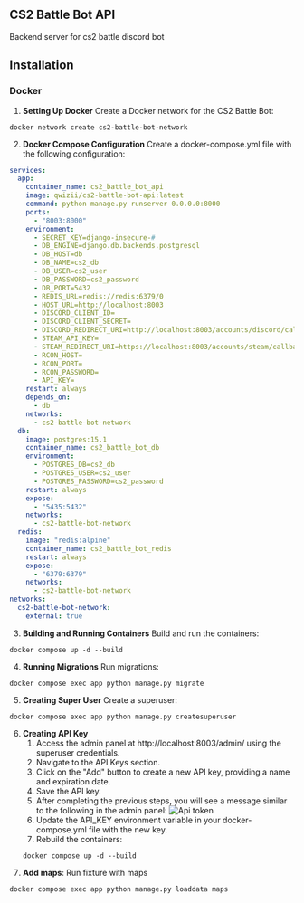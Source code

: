 ## CS2 Battle Bot API
Backend server for cs2 battle discord bot

## Installation

### Docker

1. **Setting Up Docker**
Create a Docker network for the CS2 Battle Bot:

```shell
docker network create cs2-battle-bot-network
```
2. **Docker Compose Configuration**
Create a docker-compose.yml file with the following configuration:

```yaml
services:
  app:
    container_name: cs2_battle_bot_api
    image: qwizii/cs2-battle-bot-api:latest
    command: python manage.py runserver 0.0.0.0:8000
    ports:
      - "8003:8000"
    environment:
      - SECRET_KEY=django-insecure-#
      - DB_ENGINE=django.db.backends.postgresql
      - DB_HOST=db
      - DB_NAME=cs2_db
      - DB_USER=cs2_user
      - DB_PASSWORD=cs2_password
      - DB_PORT=5432
      - REDIS_URL=redis://redis:6379/0
      - HOST_URL=http://localhost:8003
      - DISCORD_CLIENT_ID=
      - DISCORD_CLIENT_SECRET=
      - DISCORD_REDIRECT_URI=http://localhost:8003/accounts/discord/callback
      - STEAM_API_KEY=
      - STEAM_REDIRECT_URI=https://localhost:8003/accounts/steam/callback
      - RCON_HOST=
      - RCON_PORT=
      - RCON_PASSWORD=
      - API_KEY=
    restart: always
    depends_on:
      - db
    networks:
      - cs2-battle-bot-network
  db:
    image: postgres:15.1
    container_name: cs2_battle_bot_db
    environment:
      - POSTGRES_DB=cs2_db
      - POSTGRES_USER=cs2_user
      - POSTGRES_PASSWORD=cs2_password
    restart: always
    expose:
      - "5435:5432"
    networks:
      - cs2-battle-bot-network
  redis:
    image: "redis:alpine"
    container_name: cs2_battle_bot_redis
    restart: always
    expose:
      - "6379:6379"
    networks:
      - cs2-battle-bot-network
networks:
  cs2-battle-bot-network:
    external: true
```
3. **Building and Running Containers**
Build and run the containers:
```shell
docker compose up -d --build
```
4. **Running Migrations**
Run migrations:
```shell
docker compose exec app python manage.py migrate
```
5. **Creating Super User**
Create a superuser:
```shell
docker compose exec app python manage.py createsuperuser
```
6. **Creating API Key**
   1. Access the admin panel at http://localhost:8003/admin/ using the superuser credentials.
   2. Navigate to the API Keys section.
   3. Click on the "Add" button to create a new API key, providing a name and expiration date.
   4. Save the API key.
   5. After completing the previous steps, you will see a message similar to the following in the admin panel:
   ![Api token](https://i.imgur.com/RrfuGNH.png)
   6. Update the API_KEY environment variable in your docker-compose.yml file with the new key.
   7. Rebuild the containers:
   ```shell
   docker compose up -d --build
   ```
7. **Add maps**:
Run fixture with maps
```shell
docker compose exec app python manage.py loaddata maps
```
